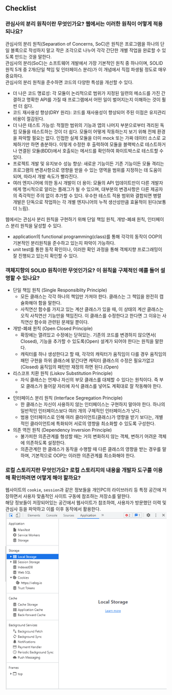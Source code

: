## Checklist

### 관심사의 분리 원칙이란 무엇인가요? 웹에서는 이러한 원칙이 어떻게 적용되나요?
관심사의 분리 원칙(Separation of Concerns, SoC)은 원칙은 프로그램을 하나의 단일 블록으로 작성하지 말고 작은 조각으로 나누어 각각 간단한 개별 작업을 완료할 수 있도록 만드는 것을 말한다.  
관심사의 분리(SoC)는 소프트웨어 개발에서 가장 기본적인 원칙 중 하나이며, SOLID 원칙 5개 중 2개(단일 책임 및 인터페이스 분리)가 이 개념에서 직접 파생될 정도로 매우 중요하다.  
관심사의 분리 원칙을 준수하면 코드의 다양한 특성을 개선할 수 있다.
* 더 나은 코드 명료성: 각 모듈이 논리적으로 범위가 지정된 일련의 메소드를 가진 간결하고 명확한 API를 가질 때 프로그램에서 어떤 일이 벌어지는지 이해하는 것이 훨씬 더 쉽다.
*  코드 재사용성 향상(DRY 원리): 코드를 재사용성이 향상되어 주된 이점은 유지관리 비용이 절감된다.
*  더 나은 테스트 가능성: 적절한 범위의 기능과 앱의 나머지 부분으로부터 격리된 독립 모듈을 테스트하는 것이 더 쉽다. 모듈이 어떻게 작동하는지 보기 위해 전체 환경을 파악할 필요는 없다. 인접한 실제 모듈을 더미 mock 또는 가짜 데이터 소스로 교체하기만 하면 충분하다. 이렇게 수정한 후 출력하여 모듈을 블랙박스로 테스트하거나 연결된 모듈(BDD)에서 호출되는 메서드를 확인하여 화이트박스로 테스트할 수 있다.
* 프로젝트 개발 및 유지보수 성능 향상: 새로운 기능이든 기존 기능이든 모듈 격리는 프로그램의 변경사항으로 영향을 받을 수 있는 영역을 범위를 지정하는 데 도움이 되며, 따라서 개발 속도가 빨라진다.
* 여러 엔지니어에 의한 동시 개발이 더 용이: 모듈의 API 업데이트만이 다른 개발자에게 명시적으로 알리는 플래그가 될 수 있으며, 대부분의 변경사항은 다른 제공자의 즉각적인 주의 없이 추가할 수 있다. 우수한 테스트 적용 범위와 결합되면 병렬 개발은 단독으로 작업하는 각 개별 엔지니어의 누적 생산성만큼 효율적이 된다(보통 더 느림).
  
웹에서는 관심사 분리 원칙을 구현하기 위해 단일 책임 원칙, 개방-폐쇄 원칙, 인터페이스 분리 원칙을 달성할 수 있다.
* application의 functional programming(class)를 통해 각각의 동작이 OOP의 기본적인 분리원칙을 준수하고 있는지 파악이 가능하다.
* unit test를 통한 동작 확인이나, 이러한 확인 과정을 통해 객체지향 프로그래밍이 잘 진행되고 있는지 확인할 수 있다.

### 객체지향의 SOLID 원칙이란 무엇인가요? 이 원칙을 구체적인 예를 들어 설명할 수 있나요?
* 단일 책임 원칙 (Single Responsiblity Principle)
    * 모든 클래스는 각각 하나의 책임만 가져야 한다. 클래스는 그 책임을 완전히 캡슐화해야 함을 말한다.
    * 사칙연산 함수를 가지고 있는 계산 클래스가 있을 때, 이 상태의 계산 클래스는 오직 사칙연산 기능만을 책임진다. 이 클래스를 수정한다고 한다면 그 이유는 사직연산 함수와 관련된 문제일 뿐이다.
* 개방-폐쇄 원칙 (Open Closed Principle)
    * 확장에는 열려있고 수정에는 닫혀있는. 기존의 코드를 변경하지 않으면서( Closed), 기능을 추가할 수 있도록(Open) 설계가 되어야 한다는 원칙을 말한다.
    * 캐릭터를 하나 생성한다고 할 때, 각각의 캐릭터가 움직임이 다를 경우 움직임의 패턴 구현을 하위 클래스에 맡긴다면 캐릭터 클래스의 수정은 필요가없고(Closed) 움직임의 패턴만 재정의 하면 된다.(Open)
* 리스코프 치환 원칙 (Liskov Substitution Principle)
    * 자식 클래스는 언제나 자신의 부모 클래스를 대체할 수 있다는 원칙이다. 즉 부모 클래스가 들어갈 자리에 자식 클래스를 넣어도 계획대로 잘 작동해야 한다.
    *
* 인터페이스 분리 원칙 (Interface Segregation Principle)
    * 한 클래스는 자신이 사용하지 않는 인터페이스는 구현하지 말아야 한다. 하나의 일반적인 인터페이스보다 여러 개의 구체적인 인터페이스가 낫다.
    * 범용 인터페이스로 인해 여러 클라이언트(클래스)가 영향을 받기 보다는, 개별적인 클라이언트에 특화되어 서로의 영향을 최소화할 수 있도록 구성한다.
* 의존 역전 원칙 (Dependency Inversion Principle)
    * 불가피한 의존관계를 형성할 때는 거의 변화하지 않는 객체, 변하기 어려운 객체에 의존하도록 설정한다.
    * 의존관계란 한 클래스가 동작을 수행할 때 다른 클래스의 영향을 받는 경우를 말하며, 기본적으로 OOP는 이러한 의존관계를 최소화해야 한다.
### 로컬 스토리지란 무엇인가요? 로컬 스토리지의 내용을 개발자 도구를 이용해 확인하려면 어떻게 해야 할까요?
웹사이트의 `cookie`, `session`과 같은 정보들을 개인PC의 라이브러리 등 특정 공간에 저장하면서 사용자 맞춤적인 사이트 구동에 참조하는 저장소를 말한다.  
해당 정보들이 저장되어있는 공간에서 웹사이트가 참조하여, 사용자가 방문했던 이력 및 관심사 등을 파악하고 이를 이후 동작에서 활용한다.
![screenshot](./screenshot.png)